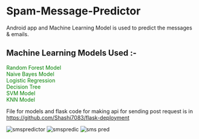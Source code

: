 # Spam-Message-Predictor
Android app  and Machine Learning Model is used to predict the messages & emails.
## Machine Learning Models Used :-
<font color="green"> Random Forest Model<br></font>
<font color="green"> Naive Bayes Model<br></font>
<font color="green"> Logistic Regression<br></font>
<font color="green"> Decision Tree<br></font>
<font color="green"> SVM Model<br></font>
<font color="green"> KNN Model<br></font>

File for  models and flask code for making api for sending post request is in <font color="blue">https://github.com/Shashi7083/flask-deployment</font>

![smspredictor](https://github.com/Shashi7083/Spam-Message-Predictor/assets/88765330/cf8c9b5f-535d-4041-8c52-894e77c27d59)
![smspredic](https://github.com/Shashi7083/Spam-Message-Predictor/assets/88765330/6fad109e-8ce4-4c12-a382-19e51222cdeb)
![sms pred](https://github.com/Shashi7083/Spam-Message-Predictor/assets/88765330/68bccc9f-bf35-4b8f-94ce-3c51d158a559)
